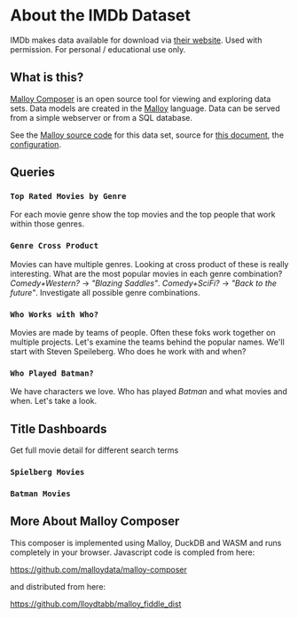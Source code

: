# About the IMDb Dataset

IMDb makes data available for download via [their website](https://www.imdb.com/interfaces/). 
Used with permission. 
For personal / educational use only.

## What is this?

[Malloy Composer](https://github.com/malloydata/malloy-composer) is an open source tool for viewing and exploring data sets.  Data models are created in the  [Malloy](https://github.com/looker-open-source/malloy/) language.  Data can be served from a simple webserver or from a SQL database.

See the [Malloy source code](https://github.com/lloydtabb/imdb_fiddle/blob/main/imdb-queries2.malloy) for this data set, source for [this document](https://github.com/lloydtabb/imdb_fiddle/blob/main/composer.md), the [configuration](https://github.com/lloydtabb/imdb_fiddle/blob/main/composer.json).


## Queries

### <!--malloy-query model="imdb-queries2.malloy" source="movies2" query="top_rated_by_genre"--> `Top Rated Movies by Genre`
For each movie genre show the top movies and the top people that work within those genres.

### <!--malloy-query model="imdb-queries2.malloy" source="movies2" query="genre_crossproduct"--> `Genre Cross Product`
Movies can have multiple genres.  Looking at cross product of these is really interesting.  What are the most popular movies in each genre combination?  *Comedy+Western?* -> *"Blazing Saddles"*.  *Comedy+SciFi?* -> *"Back to the future"*.  Investigate all possible genre combinations.

### <!--malloy-query model="imdb-queries2.malloy" source="movies2" query="who_works_with_who"--> `Who Works with Who?`
Movies are made by teams of people.  Often these foks work together on multiple projects.  Let's examine the teams behind the popular names.  We'll start with Steven Speileberg.  Who does he work with and when?


### <!--malloy-query model="imdb-queries2.malloy" source="movies2" query="who_played"--> `Who Played Batman?`
We have characters we love.  Who has played *Batman* and what movies and when.  Let's take a look.

## Title Dashboards
Get full movie detail for different search terms

### <!--malloy-query model="imdb-queries2.malloy" source="movies2" query="speilberg_dashboard"--> `Spielberg Movies`

### <!--malloy-query model="imdb-queries2.malloy" source="movies2" query="batman_dashboard"--> `Batman Movies`

## More About Malloy Composer

This composer is implemented using Malloy, DuckDB and WASM and runs completely in your browser.  Javascript code is compled from here:

  https://github.com/malloydata/malloy-composer
  
 and distributed from here:
 
   https://github.com/lloydtabb/malloy_fiddle_dist
